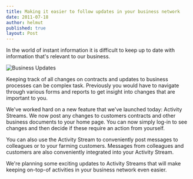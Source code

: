 ```yaml
---
title: Making it easier to follow updates in your business network
date: 2011-07-18
author: helmut
published: true
layout: Post
---
```


In the world of instant information it is difficult to keep up to date with information that's relevant to our business.

![Business Updates](/images/posts/business-updates.png)

Keeping track of all changes on contracts and updates to business processes can be complex task. Previously you would have to navigate through various forms and reports to get insight into changes that are important to you.

We've worked hard on a new feature that we've launched today: Activity Streams. We now post any changes to customers contracts and other business documents to your home page. You can now simply log-in to see changes and then decide if these require an action from yourself.

You can also use the Activity Stream to conveniently post messages to colleagues or to your farming customers. Messages from colleagues and customers are also conveniently integrated into your Activity Stream.

We're planning some exciting updates to Activity Streams that will make keeping on-top-of activities in your business network even easier.
